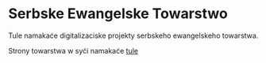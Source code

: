 # Serbske Ewangelske Towarstwo

Tule namakaće digitalizaciske projekty serbskeho ewangelskeho towarstwa.

Strony towarstwa w syći namakaće [tule](https://www.sorbischer-evangelischer-verein.de/)

